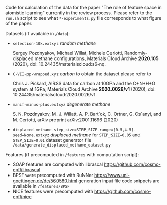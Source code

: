 Code for calculation of the data for the paper "The role of feature space in atomistic learning" currently in the review process.
Please refer to the `run.sh` script to see what `*-experiments.py` file corresponds to what figure of the paper.

Datasets (if available in `/data`):
 - `selection-10k.extxyz` *random methane* 

   Sergey Pozdnyakov, Michael Willat, Michele Ceriotti, Randomly-displaced methane configurations, Materials Cloud Archive **2020.105** (2020), doi: 10.24435/materialscloud:s6-nq.
 - `C-VII-pp-wrapped.xyz` *carbon* to obtain the dataset please refer to 

   Chris J. Pickard, AIRSS data for carbon at 10GPa and the C+N+H+O system at 1GPa, Materials Cloud Archive **2020.0026/v1** (2020), doi: 10.24435/materialscloud:2020.0026/v1.
 - `manif-minus-plus.extxyz` *degenerate methane*

   S. N. Pozdnyakov, M. J. Willatt, A. P. Bart´ok, C. Ortner, G. Cs´anyi, and M. Ceriotti, arXiv preprint arXiv:2001.11696 (2020)

 - `displaced-methane-step_size=STEP_SIZE-range=[0.5,4.5]-seed=None.extxyz` *displaced methane* for `STEP_SIZE=0.05` and `STEP_SIZE=0.01` dataset generator file `/data/generate_displaced_methane_dataset.py`

Features (if precomputed in `/features` with computation script):
 - SOAP features are computed with librascal https://github.com/cosmo-epfl/librascal
 - BPSF were precomputed with RuNNer https://www.uni-goettingen.de/de/560580.html generation input file code snippets are available in `/features/BPSF`
 - NICE features were precomputed with https://github.com/cosmo-epfl/nice
